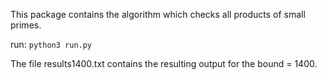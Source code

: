 This package contains the algorithm which checks all products of small primes.

run: ```python3 run.py```

The file results1400.txt contains the resulting output for the bound = 1400.